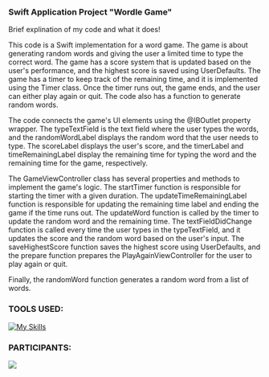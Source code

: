 ### Swift Application Project "Wordle Game"

Brief explination of my code and what it does! 

This code is a Swift implementation for a word game. The game is about generating random words and giving the user a limited time to type the correct word. The game has a score system that is updated based on the user's performance, and the highest score is saved using UserDefaults. The game has a timer to keep track of the remaining time, and it is implemented using the Timer class. Once the timer runs out, the game ends, and the user can either play again or quit. The code also has a function to generate random words.

The code connects the game's UI elements using the @IBOutlet property wrapper. The typeTextField is the text field where the user types the words, and the randomWordLabel displays the random word that the user needs to type. The scoreLabel displays the user's score, and the timerLabel and timeRemainingLabel display the remaining time for typing the word and the remaining time for the game, respectively.

The GameViewController class has several properties and methods to implement the game's logic. The startTimer function is responsible for starting the timer with a given duration. The updateTimeRemainingLabel function is responsible for updating the remaining time label and ending the game if the time runs out. The updateWord function is called by the timer to update the random word and the remaining time. The textFieldDidChange function is called every time the user types in the typeTextField, and it updates the score and the random word based on the user's input. The saveHighestScore function saves the highest score using UserDefaults, and the prepare function prepares the PlayAgainViewController for the user to play again or quit.

Finally, the randomWord function generates a random word from a list of words.

### TOOLS USED:
[![My Skills](https://skillicons.dev/icons?i=swift,photoshop)](https://skillicons.dev)

### PARTICIPANTS:
<a href="https://github.com/MarlonGarciaBermejo/Wordle/graphs/contributors">
  <img src="https://contrib.rocks/image?repo=MarlonGarciaBermejo/Wordle" />
</a>
